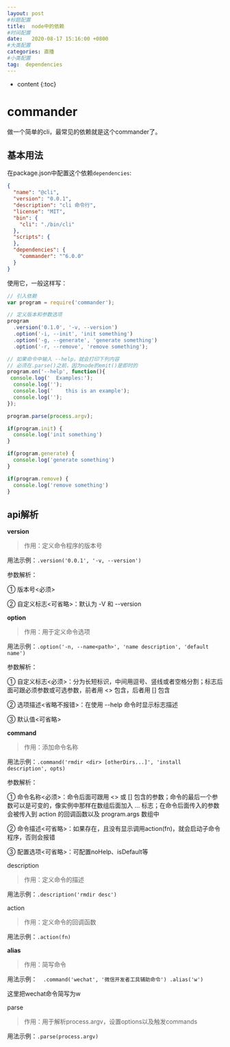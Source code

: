 ```yaml
---
layout: post
#标题配置
title:  node中的依赖
#时间配置
date:   2020-08-17 15:16:00 +0800
#大类配置
categories: 直播
#小类配置
tag:  dependencies
---
```


* content
{:toc}

commander
======
做一个简单的cli，最常见的依赖就是这个commander了。

基本用法
-----
在package.json中配置这个依赖`dependencies`:
```json
{
  "name": "@cli",
  "version": "0.0.1",
  "description": "cli 命令行",
  "license": "MIT",
  "bin": {
    "cli": "./bin/cli"
  },
  "scripts": {
  },
  "dependencies": {
    "commander": "^6.0.0"
  }
}
```
使用它，一般这样写：
```js
// 引入依赖
var program = require('commander');

// 定义版本和参数选项
program
  .version('0.1.0', '-v, --version')
  .option('-i, --init', 'init something')
  .option('-g, --generate', 'generate something')
  .option('-r, --remove', 'remove something');

// 如果命令中输入 --help，就会打印下列内容
// 必须在.parse()之前，因为node的emit()是即时的
program.on('--help', function(){
 console.log('  Examples:');
  console.log('');
  console.log('    this is an example');
  console.log('');
});

program.parse(process.argv);

if(program.init) {
  console.log('init something')
}

if(program.generate) {
  console.log('generate something')
}

if(program.remove) {
  console.log('remove something')
}
```

api解析
-----

**version**

>作用：定义命令程序的版本号

用法示例：`.version('0.0.1', '-v, --version')`

参数解析：

① 版本号<必须>

② 自定义标志<可省略>：默认为 -V 和 --version

**option**

>作用：用于定义命令选项

用法示例：`.option('-n, --name<path>', 'name description', 'default name')`

参数解析：

① 自定义标志<必须>：分为长短标识，中间用逗号、竖线或者空格分割；标志后面可跟必须参数或可选参数，前者用 <> 包含，后者用 [] 包含

② 选项描述<省略不报错>：在使用 --help 命令时显示标志描述

③ 默认值<可省略>

**command**

>作用：添加命令名称

用法示例：`.command('rmdir <dir> [otherDirs...]', 'install description', opts)`

参数解析：

① 命令名称<必须>：命令后面可跟用 <> 或 [] 包含的参数；命令的最后一个参数可以是可变的，像实例中那样在数组后面加入 ... 标志；在命令后面传入的参数会被传入到 action 的回调函数以及 program.args 数组中

② 命令描述<可省略>：如果存在，且没有显示调用action(fn)，就会启动子命令程序，否则会报错

③ 配置选项<可省略>：可配置noHelp、isDefault等

description

>作用：定义命令的描述

用法示例：`.description('rmdir desc')`

action

>作用：定义命令的回调函数

用法示例：`.action(fn)`

**alias**

>作用：简写命令 

用法示例：`  .command('wechat', '微信开发者工具辅助命令')
  .alias('w')`

这里把wechat命令简写为w

parse

>作用：用于解析process.argv，设置options以及触发commands

用法示例：`.parse(process.argv)`






